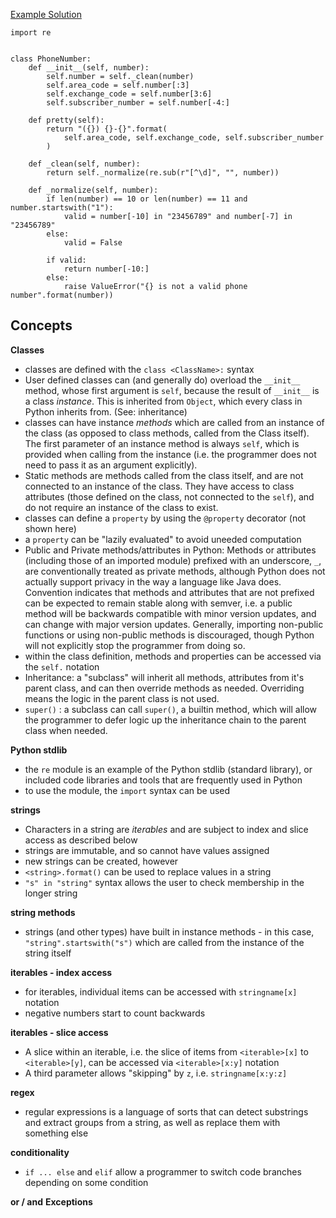 [Example Solution](https://github.com/exercism/python/blob/master/exercises/phone-number/example.py)

```
import re


class PhoneNumber:
    def __init__(self, number):
        self.number = self._clean(number)
        self.area_code = self.number[:3]
        self.exchange_code = self.number[3:6]
        self.subscriber_number = self.number[-4:]

    def pretty(self):
        return "({}) {}-{}".format(
            self.area_code, self.exchange_code, self.subscriber_number
        )

    def _clean(self, number):
        return self._normalize(re.sub(r"[^\d]", "", number))

    def _normalize(self, number):
        if len(number) == 10 or len(number) == 11 and number.startswith("1"):
            valid = number[-10] in "23456789" and number[-7] in "23456789"
        else:
            valid = False

        if valid:
            return number[-10:]
        else:
            raise ValueError("{} is not a valid phone number".format(number))
```

## Concepts

**Classes**
 - classes are defined with the `class <ClassName>:` syntax
 - User defined classes can (and generally do) overload the `__init__` method, whose first argument is `self`, because the result of `__init__` is a class *instance*. This is inherited from `Object`, which every class in Python inherits from. (See: inheritance)
 - classes can have instance *methods* which are called from an instance of the class (as opposed to class methods, called from the Class itself). The first parameter of an instance method is always `self`, which is provided when calling from the instance (i.e. the programmer does not need to pass it as an argument explicitly).
 - Static methods are methods called from the class itself, and are not connected to an instance of the class. They have access to class attributes (those defined on the class, not connected to the `self`), and do not require an instance of the class to exist.
 - classes can define a `property` by using the `@property` decorator (not shown here)
 - a `property` can be "lazily evaluated" to avoid uneeded computation
 - Public and Private methods/attributes in Python: Methods or attributes (including those of an imported module) prefixed with an underscore, `_`, are conventionally treated as private methods, although Python does not actually support privacy in the way a language like Java does. Convention indicates that methods and attributes that are not prefixed can be expected to remain stable along with semver, i.e. a public method will be backwards compatible with minor version updates, and can change with major version updates. Generally, importing non-public functions or using non-public methods is discouraged, though Python will not explicitly stop the programmer from doing so.
 - within the class definition, methods and properties can be accessed via the `self.` notation
 - Inheritance: a "subclass" will inherit all methods, attributes from it's parent class, and can then override methods as needed. Overriding means the logic in the parent class is not used.
 - `super()` : a subclass can call `super()`, a builtin method, which will allow the programmer to defer logic up the inheritance chain to the parent class when needed.

**Python stdlib**
 - the `re` module is an example of the Python stdlib (standard library), or included code libraries and tools that are frequently used in Python
 - to use the module, the `import` syntax can be used

**strings**
 - Characters in a string are *iterables* and are subject to index and slice access as described below
 - strings are immutable, and so cannot have values assigned
 - new strings can be created, however
 - `<string>.format()` can be used to replace values in a string
 - `"s" in "string"` syntax allows the user to check membership in the longer string

**string methods**
 - strings (and other types) have built in instance methods - in this case, `"string".startswith("s")` which are called from the instance of the string itself

**iterables - index access**
 - for iterables, individual items can be accessed with `stringname[x]` notation
 - negative numbers start to count backwards

**iterables - slice access**
- A slice within an iterable, i.e. the slice of items from `<iterable>[x]` to `<iterable>[y]`, can be accessed via `<iterable>[x:y]` notation
- A third parameter allows "skipping" by `z`, i.e. `stringname[x:y:z]`

**regex**
 - regular expressions is a language of sorts that can detect substrings and extract groups from a string, as well as replace them with something else

**conditionality**
 - `if ... else` and `elif` allow a programmer to switch code branches depending on some condition

**or / and**
**Exceptions**
